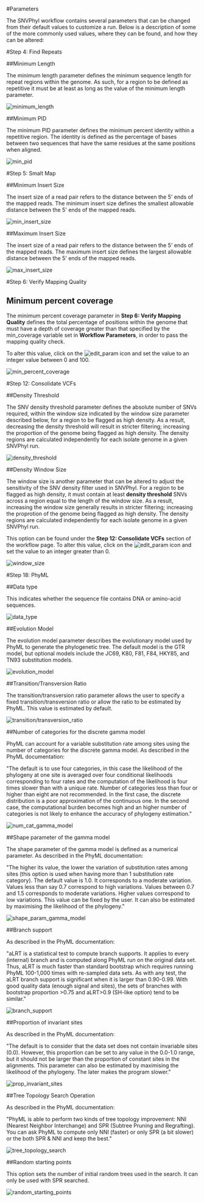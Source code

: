 #Parameters

The SNVPhyl workflow contains several parameters that can be changed from their default values to customize a run. Below is a description of some of the more commonly used values, where they can be found, and how they can be altered:

#Step 4: Find Repeats

##Minimum Length

The minimum length parameter defines the minimum sequence length for repeat regions within the genome.  As such, for a region to be defined as repetitive it must be at least as long as the value of the minimum length parameter.
 
![minimum_length][]

##Minimum PID

The minimum PID parameter defines the minimum percent identity within a repetitive region.  The identity is defined as the percentage of bases between two sequences that have the same residues at the same positions when aligned.

![min_pid][]

#Step 5: Smalt Map

##Minimum Insert Size

The insert size of a read pair refers to the distance between the 5\' ends of the mapped reads.  The minimum insert size defines the smallest allowable distance between the 5\' ends of the mapped reads.

![min_insert_size][]

##Maximum Insert Size

The insert size of a read pair refers to the distance between the 5\' ends of the mapped reads.  The maximum insert size defines the largest allowable distance between the 5\' ends of the mapped reads.

![max_insert_size][]

#Step 6: Verify Mapping Quality

## Minimum percent coverage

The minimum percent coverage parameter in **Step 6: Verify Mapping Quality** defines the total percentage of positions within the genome that must have a depth of coverage greater than that specified by the min_coverage variable set in **Workflow Parameters**, in order to pass the mapping quality check.    

To alter this value, click on the ![edit_param][] icon and set the value to an integer value between 0 and 100.

![min_percent_coverage][]

#Step 12: Consolidate VCFs

##Density Threshold 

The SNV density threshold parameter defines the absolute number of SNVs required, within the window size indicated by the window size parameter described below, for a region to be flagged as high density.  As a result, decreasing the density threshold will result in stricter filtering; increasing the proportion of the genome being flagged as high density. The density regions are calculated independently for each isolate genome in a given SNVPhyl run. 

![density_threshold][]

##Density Window Size

The window size is another parameter that can be altered to adjust the sensitivity of the SNV density filter used in SNVPhyl.  For a region to be flagged as high density, it must contain at least **density threshold** SNVs across a region equal to the length of the window size.  As a result, increasing the window size generally results in stricter filtering; increasing the proprotion of the genome being flagged as high density.  The density regions are calculated independently for each isolate genome in a given SNVPhyl run.

This option can be found under the **Step 12: Consolidate VCFs** section of the workflow page. To alter this value, click on the ![edit_param][] icon and set the value to an integer greater than 0.  

![window_size][]

#Step 18: PhyML

##Data type

This indicates whether the sequence file contains DNA or amino-acid sequences.

![data_type][]

##Evolution Model

The evolution model parameter describes the evolutionary model used by PhyML to generate the phylogenetic tree.  The default model is the GTR model, but optional models include the JC69, K80, F81, F84, HKY85, and TN93 substitution models. 

![evolution_model][]

##Transition/Transversion Ratio

The transition/transversion ratio parameter allows the user to specify a fixed transition/transversion ratio or allow the ratio to be estimated by PhyML.  This value is estimated by default.

![transition/transversion_ratio][]

##Number of categories for the discrete gamma model

PhyML can account for a variable substitution rate among sites using the number of categories for the discrete gamma model.  As described in the PhyML documentation:

 "The default is to use four categories, in this case the likelihood of the phylogeny at one site is averaged over four conditional likelihoods corresponding to four rates and the computation of the likelihood is four times slower than with a unique rate. Number of categories less than four or higher than eight are not recommended. In the first case, the discrete distribution is a poor approximation of the continuous one. In the second case, the computational burden becomes high and an higher number of categories is not likely to enhance the accuracy of phylogeny estimation."   

![num_cat_gamma_model][]

##Shape parameter of the gamma model

The shape parameter of the gamma model is defined as a numerical parameter.  As described in the PhyML documentation:

"The higher its value, the lower the variation of substitution rates among sites (this option is used when having more than 1 substitution rate category). The default value is 1.0. It corresponds to a moderate variation. Values less than say 0.7 correspond to high variations. Values between 0.7 and 1.5 corresponds to moderate variations. Higher values correspond to low variations. This value can be fixed by the user. It can also be estimated by maximising the likelihood of the phylogeny."

![shape_param_gamma_model][]

##Branch support

As described in the PhyML documentation:

"aLRT is a statistical test to compute branch supports. It applies to every (internal) branch and is computed along PhyML run on the original data set. Thus, aLRT is much faster than standard bootstrap which requires running PhyML 100-1,000 times with re-sampled data sets. As with any test, the aLRT branch support is significant when it is larger than 0.90-0.99. With good quality data (enough signal and sites), the sets of branches with bootstrap proportion >0.75 and aLRT>0.9 (SH-like option) tend to be similar."

![branch_support][]

##Proportion of invariant sites

As described in the PhyML documentation:

"The default is to consider that the data set does not contain invariable sites (0.0). However, this proportion can be set to any value in the 0.0-1.0 range, but it should not be larger than the proportion of constant sites in the alignments. This parameter can also be estimated by maximising the likelihood of the phylogeny. The later makes the program slower."

![prop_invariant_sites][]

##Tree Topology Search Operation

As described in the PhyML documentation:

"PhyML is able to perform two kinds of tree topology improvement: NNI (Nearest Neighbor Interchange) and SPR (Subtree Pruning and Regrafting). You can ask PhyML to compute only NNI (faster) or only SPR (a bit slower) or the both SPR & NNI and keep the best."

![tree_topology_search][]

##Random starting points

This option sets the number of initial random trees used in the search.  It can only be used with SPR searched. 

![random_starting_points][]

[branch_support]: images/branch_support.png
[random_starting_points]: images/random_starting_points.png
[data_type]: images/data_type.png
[minimum_length]: images/minimum_length.png
[min_pid]: images/min_pid.png
[min_insert_size]: images/min_insert_size.png
[max_insert_size]: images/max_insert_size.png
[evolution_model]: images/evolution_model.png
[transition/transversion_ratio]: images/transition_transversion_ratio.png
[num_cat_gamma_model]: images/num_cat_gamma_model.png
[shape_param_gamma_model]: images/shape_param_gamma_model.png
[prop_invariant_sites]: images/prop_invariant_sites.png
[tree_topology_search]: images/tree_topology_search.png
[min_percent_coverage]: images/min_percent_coverage.png
[window_size]: images/window_size.png
[density_threshold]: images/density_threshold.png
[edit_param]: images/edit_param.png  
